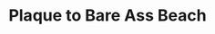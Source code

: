 ---
pid: pt226
title: Plaque to Bare Ass Beach
location_transcription: Penn Treaty
coordinates: "[-75.1284934685, 39.966135271658]"
zipcode: '19134'
gen_neighborhood: River Wards
neighborhood: Port Richmond
outside_phl: 
age: '62'
age_range: 60-69
instagram: 
image_file_name: pt_226.jpg
proposal_transcription: As a young teen we went swimming at a place we called bare-ass
  beach. It was a black sand covered area with a large tess on pole at the end of
  the beach. We swam naked in the water and it was such a great place to swim. This
  dates back to 1967-1969 when the ships passed, they caused a great surge in the
  waves. After our swim we would get washed off at a water pipe at Perenstein Glass
  Co. where we would wash off. Great memories.
topic: Unknown
topic_summary: '0'
type: Other No Form
keywords_other: bare-ass beach, memories
credit: Bruce J. Rinowski
image_labels: 
twitter: 
facebook: 
permalink: "/monuments/pt226/"
layout: item-page
---